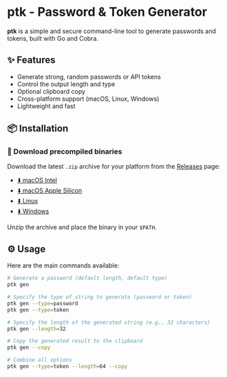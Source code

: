 # ptk - Password & Token Generator

**ptk** is a simple and secure command-line tool to generate passwords and tokens, built with Go and Cobra.

## ✨ Features

- Generate strong, random passwords or API tokens
- Control the output length and type
- Optional clipboard copy
- Cross-platform support (macOS, Linux, Windows)
- Lightweight and fast

## 📦 Installation

### 🔽 Download precompiled binaries

Download the latest `.zip` archive for your platform from the [Releases](https://github.com/ewhalgand/Passtok-generator/releases) page:

- [⬇️ macOS Intel](https://github.com/ewhalgand/Passtok-generator/releases/download/v1.0.0/ptk-mac-intel-1.0.0.zip)
- [⬇️ macOS Apple Silicon](https://github.com/ewhalgand/Passtok-generator/releases/download/v1.0.0/ptk-mac-arm64-1.0.0.zip)
- [⬇️ Linux](https://github.com/ewhalgand/Passtok-generator/releases/download/v1.0.0/ptk-linux-1.0.0.zip)
- [⬇️ Windows](https://github.com/ewhalgand/Passtok-generator/releases/download/v1.0.0/ptk-windows.exe-1.0.0.zip)

Unzip the archive and place the binary in your `$PATH`.

## ⚙️ Usage

Here are the main commands available:

```bash
# Generate a password (default length, default type)
ptk gen

# Specify the type of string to generate (password or token)
ptk gen --type=password
ptk gen --type=token

# Specify the length of the generated string (e.g., 32 characters)
ptk gen --length=32

# Copy the generated result to the clipboard
ptk gen --copy

# Combine all options
ptk gen --type=token --length=64 --copy
```
